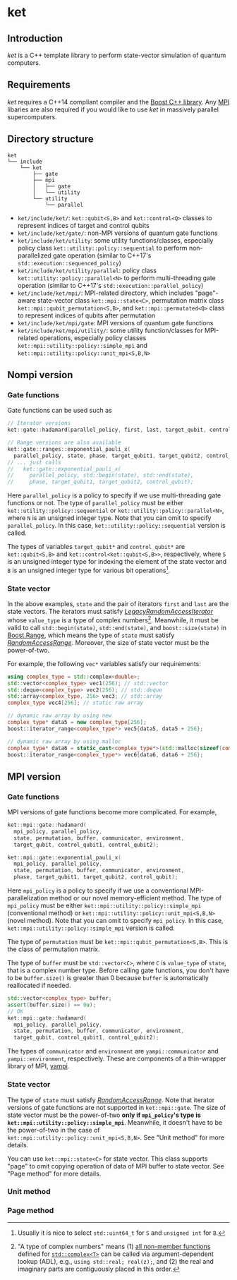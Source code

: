 # ket

## Introduction

*ket* is a C++ template library to perform state-vector simulation of quantum computers.

## Requirements

*ket* requires a C++14 compliant compiler and the [Boost C++ library](https://www.boost.org/).
Any [MPI](https://www.mpi-forum.org/) libaries are also required if you would like to use *ket* in massively parallel supercomputers.

## Directory structure

```
ket
└── include
    └── ket
        ├── gate
        ├── mpi
        │   ├── gate
        │   └── utility
        └── utility
            └── parallel
```

* `ket/include/ket/`: `ket::qubit<S,B>` and `ket::control<Q>` classes to represent indices of target and control qubits
* `ket/include/ket/gate/`: non-MPI versions of quantum gate functions
* `ket/include/ket/utility`: some utility functions/classes, especially policy class `ket::utility::policy::sequential` to perform non-parallelized gate operation (similar to C++17's `std::execution::sequenced_policy`)
* `ket/include/ket/utility/parallel`: policy class `ket::utility::policy::parallel<N>` to perform multi-threading gate operation (similar to C++17's `std::execution::parallel_policy`)
* `ket/include/ket/mpi/`: MPI-related directory, which includes "page"-aware state-vector class `ket::mpi::state<C>`, permutation matrix class `ket::mpi::qubit_permutation<S,B>`, and `ket::mpi::permutated<Q>` class to represent indices of qubits after permutation
* `ket/include/ket/mpi/gate`: MPI versions of quantum gate functions
* `ket/include/ket/mpi/utility/`: some utility function/classes for MPI-related operations, especially policy classes `ket::mpi::utility::policy::simple_mpi` and `ket::mpi::utility::policy::unit_mpi<S,B,N>`

## Nompi version

### Gate functions

Gate functions can be used such as
```c++
// Iterator versions
ket::gate::hadamard(parallel_policy, first, last, target_qubit, control_qubit1, control_qubit2);

// Range versions are also available
ket::gate::ranges::exponential_pauli_x(
  parallel_policy, state, phase, target_qubit1, target_qubit2, control_qubit);
// ... just calls
//   ket::gate::exponential_pauli_x(
//     parallel_policy, std::begin(state), std::end(state),
//     phase, target_qubit1, target_qubit2, control_qubit);
```

Here `parallel_policy` is a policy to specify if we use multi-threading gate functions or not.
The type of `parallel_policy` must be either `ket::utility::policy::sequential` or `ket::utility::policy::parallel<N>`, where `N` is an unsigned integer type.
Note that you can omit to specify `parallel_policy`.
In this case, `ket::utility::policy::sequential` version is called.

The types of variables `target_qubit*` and `control_qubit*` are `ket::qubit<S,B>` and `ket::control<ket::qubit<S,B>>`, respectively, where `S` is an unsigned integer type for indexing the element of the state vector and `B` is an unsigned integer type for various bit operations[^1].

[^1]: Usually it is nice to select `std::uint64_t` for `S` and `unsigned int` for `B`.

### State vector

In the above examples, `state` and the pair of iterators `first` and `last` are the state vectors.
The iterators must satisfy [*LegacyRandomAccessIterator*](https://en.cppreference.com/w/cpp/named_req/RandomAccessIterator) whose `value_type` is a type of complex numbers[^2].
Meanwhile, it must be valid to call `std::begin(state)`, `std::end(state)`, and `boost::size(state)` in [Boost.Range](https://www.boost.org/libs/range/doc/html/range/concepts/random_access_range.html), which means the type of `state` must satisfy [*RandomAccessRange*](https://www.boost.org/libs/range/doc/html/range/concepts/random_access_range.html).
Moreover, the size of state vector must be the power-of-two.

[^2]: "A type of complex numbers" means (1) [all non-member functions](https://en.cppreference.com/w/cpp/numeric/complex#Non-member_functions) defined for [`std::complex<T>`](https://en.cppreference.com/w/cpp/numeric/complex) can be called via argument-dependent lookup (ADL), e.g., `using std::real; real(z);`, and (2) the real and imaginary parts are contiguously placed in this order.

For example, the following `vec*` variables satisfy our requirements:
```c++
using complex_type = std::complex<double>;
std::vector<complex_type> vec1(256); // std::vector
std::deque<complex_type> vec2(256); // std::deque
std::array<complex_type, 256> vec3; // std::array
complex_type vec4[256]; // static raw array

// dynamic raw array by using new
complex_type* data5 = new complex_type[256];
boost::iterator_range<complex_type*> vec5{data5, data5 + 256};

// dynamic raw array by using malloc
complex_type* data6 = static_cast<complex_type*>(std::malloc(sizeof(complex_type) * 256));
boost::iterator_range<complex_type*> vec6{data6, data6 + 256};
```

## MPI version

### Gate functions

MPI versions of gate functions become more complicated.
For example,
```c++
ket::mpi::gate::hadamard(
  mpi_policy, parallel_policy,
  state, permutation, buffer, communicator, environment,
  target_qubit, control_qubit1, control_qubit2);

ket::mpi::gate::exponential_pauli_x(
  mpi_policy, parallel_policy,
  state, permutation, buffer, communicator, environment,
  phase, target_qubit1, target_qubit2, control_qubit);
```

Here `mpi_policy` is a policy to specify if we use a conventional MPI-parallelization method or our novel memory-efficient method.
The type of `mpi_policy` must be either `ket::mpi::utility::policy::simple_mpi` (conventional method) or `ket::mpi::utility::policy::unit_mpi<S,B,N>` (novel method).
Note that you can omit to specify `mpi_policy`.
In this case, `ket::mpi::utility::policy::simple_mpi` version is called.

The type of `permutation` must be `ket::mpi::qubit_permutation<S,B>`.
This is the class of permutation matrix.

The type of `buffer` must be `std::vector<C>`, where `C` is `value_type` of `state`, that is a complex number type.
Before calling gate functions, you don't have to be `buffer.size()` is greater than 0 because `buffer` is automatically reallocated if needed.
```c++
std::vector<complex_type> buffer;
assert(buffer.size() == 0u);
// OK
ket::mpi::gate::hadamard(
  mpi_policy, parallel_policy,
  state, permutation, buffer, communicator, environment,
  target_qubit, control_qubit1, control_qubit2);
```

The types of `communicator` and `environment` are `yampi::communicator` and `yampi::environment`, respectively.
These are components of a thin-wrapper library of MPI, [yampi](https://github.com/naoki-yoshioka/yampi).

### State vector

The type of `state` must satisfy [*RandomAccessRange*](https://www.boost.org/libs/range/doc/html/range/concepts/random_access_range.html).
Note that iterator versions of gate functions are not supported in `ket::mpi::gate`.
The size of state vector must be the power-of-two **only if `mpi_policy`'s type is `ket::mpi::utility::policy::simple_mpi`**.
Meanwhile, it doesn't have to be the power-of-two in the case of `ket::mpi::utility::policy::unit_mpi<S,B,N>`.
See "Unit method" for more details.

You can use `ket::mpi::state<C>` for state vector.
This class supports "page" to omit copying operation of data of MPI buffer to state vector.
See "Page method" for more details.

### Unit method

### Page method

